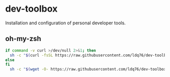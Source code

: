 # dev-toolbox
Installation and configuration of personal developer tools.

## oh-my-zsh
```bash
if command -v curl >/dev/null 2>&1; then
  sh -c "$(curl -fsSL https://raw.githubusercontent.com/ldq76/dev-toolbox/main/oh-my-zsh/install.sh)"
else
fi
  sh -c "$(wget -O- https://raw.githubusercontent.com/ldq76/dev-toolbox/main/oh-my-zsh/install.sh)"
```